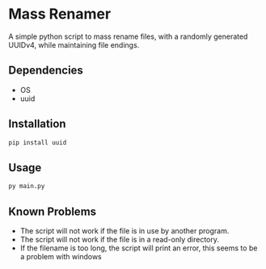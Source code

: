 # Mass Renamer
A simple python script to mass rename files, with a randomly generated UUIDv4, while maintaining file endings.

## Dependencies
- OS
- uuid

## Installation
```bash
pip install uuid
```

## Usage
```bash
py main.py
```

## Known Problems
- The script will not work if the file is in use by another program.
- The script will not work if the file is in a read-only directory.
- If the filename is too long, the script will print an error, this seems to be a problem with windows
